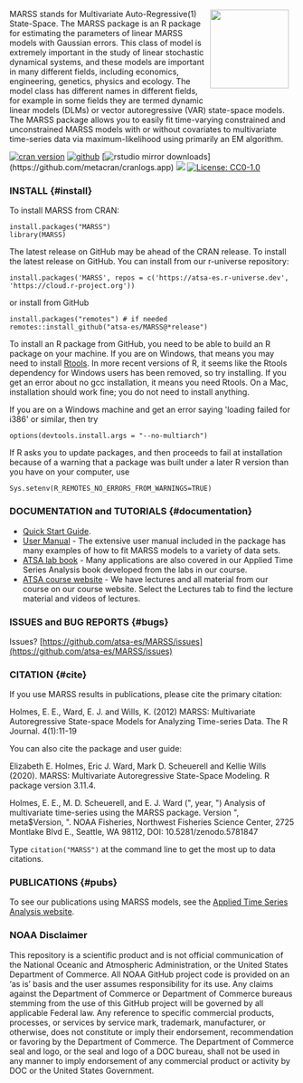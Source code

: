 <img src='man/figures/logo.png' align="right" height="139" style="margin:15px 10px"/>

MARSS stands for Multivariate Auto-Regressive(1) State-Space. The MARSS package is an R package for estimating the parameters of linear MARSS models with Gaussian errors.  This class of model is extremely important in the study of linear stochastic dynamical systems, and these models are important in many different fields, including economics, engineering, genetics, physics and ecology.  The model class has different names in different fields, for example in some fields they are termed dynamic linear models (DLMs) or vector autoregressive (VAR) state-space models.  The MARSS package allows you to easily fit time-varying constrained and unconstrained MARSS models with or without covariates to multivariate time-series data via maximum-likelihood using primarily an EM algorithm.

[![cran version](http://www.r-pkg.org/badges/version/MARSS)](https://cran.r-project.org/package=MARSS)
[![github](https://img.shields.io/github/v/release/atsa-es/MARSS?color=brightgreen&label=GitHub)](https://github.com/atsa-es/MARSS/releases/latest)
[![rstudio mirror downloads](http://cranlogs.r-pkg.org/badges/grand-total/MARSS?)](https://github.com/metacran/cranlogs.app)
[![](https://cranlogs.r-pkg.org/badges/MARSS?color=FFD700)](https://www.r-pkg.org/pkg/MARSS)
[![License: CC0-1.0](https://img.shields.io/badge/License-CC0%201.0-lightgrey.svg)](http://creativecommons.org/publicdomain/zero/1.0/)


### INSTALL {#install}

To install MARSS from CRAN:

```
install.packages("MARSS")
library(MARSS)
```

The latest release on GitHub may be ahead of the CRAN release. To install the latest release on GitHub. You can install from our r-universe repository:
```
install.packages('MARSS', repos = c('https://atsa-es.r-universe.dev', 'https://cloud.r-project.org'))
```
or install from GitHub
```
install.packages("remotes") # if needed
remotes::install_github("atsa-es/MARSS@*release")
```

To install an R package from GitHub, you need to be able to build an R package on your machine. If you are on Windows, that means you may need to install [Rtools](https://cran.r-project.org/bin/windows/Rtools/). In more recent versions of R, it seems like the Rtools dependency for Windows users has been removed, so try installing. If you get an error about no gcc installation, it means you need Rtools. On a Mac, installation should work fine; you do not need to install anything.

If you are on a Windows machine and get an error saying 'loading failed for i386' or similar, then try
```
options(devtools.install.args = "--no-multiarch")
```
If R asks you to update packages, and then proceeds to fail at installation because of a warning that a package was built under a later R version than you have on your computer, use
```
Sys.setenv(R_REMOTES_NO_ERRORS_FROM_WARNINGS=TRUE)
```

### DOCUMENTATION and TUTORIALS  {#documentation}

- [Quick Start Guide](https://CRAN.R-project.org/package=MARSS/vignettes/Quick_Start.pdf).
- [User Manual](https://CRAN.R-project.org/package=MARSS/vignettes/UserGuide.pdf) - The extensive user manual included in the package has many examples of how to fit MARSS models to a variety of data sets.
- [ATSA lab book](https://atsa-es.github.io/atsa-labs/) - Many applications are also covered in our Applied Time Series Analysis book developed from the labs in our course.
- [ATSA course website](https://atsa-es.github.io/atsa/) - We have lectures and all material from our course on our course website. Select the Lectures tab to find the lecture material and videos of lectures.

### ISSUES and BUG REPORTS {#bugs}

Issues? [https://github.com/atsa-es/MARSS/issues](https://github.com/atsa-es/MARSS/issues)

### CITATION  {#cite}

If you use MARSS results in publications, please cite the primary citation:

Holmes, E. E., Ward, E. J. and Wills, K. (2012) MARSS: Multivariate Autoregressive State-space Models for Analyzing Time-series Data. The R Journal. 4(1):11-19

You can also cite the package and user guide:

Elizabeth E. Holmes, Eric J. Ward, Mark D. Scheuerell and Kellie Wills (2020). MARSS:
  Multivariate Autoregressive State-Space Modeling. R package version 3.11.4.
  
Holmes, E. E., M. D. Scheuerell, and E. J. Ward (", year, ") Analysis of multivariate time-series using the MARSS package. Version ", meta$Version, ". NOAA Fisheries, Northwest Fisheries Science Center, 2725 Montlake Blvd E., Seattle, WA 98112, DOI: 10.5281/zenodo.5781847
  
Type `citation("MARSS")` at the command line to get the most up to data citations.

### PUBLICATIONS {#pubs}

To see our publications using MARSS models, see the [Applied Time Series Analysis website](https://atsa-es.github.io/).


### NOAA Disclaimer

This repository is a scientific product and is not official communication of the National Oceanic and
Atmospheric Administration, or the United States Department of Commerce. All NOAA GitHub project code is
provided on an ‘as is’ basis and the user assumes responsibility for its use. Any claims against the Department of
Commerce or Department of Commerce bureaus stemming from the use of this GitHub project will be governed
by all applicable Federal law. Any reference to specific commercial products, processes, or services by service
mark, trademark, manufacturer, or otherwise, does not constitute or imply their endorsement, recommendation or
favoring by the Department of Commerce. The Department of Commerce seal and logo, or the seal and logo of a
DOC bureau, shall not be used in any manner to imply endorsement of any commercial product or activity by
DOC or the United States Government.
